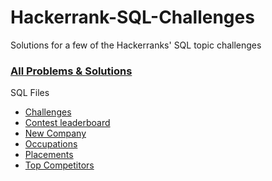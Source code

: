 # Hackerrank-SQL-Challenges
Solutions for a few of the Hackerranks' SQL topic challenges

### [All Problems & Solutions](/Hackerrank-SQL-Challenges)

SQL Files
- [Challenges](https://github.com/Tareqhaboukh/Hackerrank-SQL-Challenges/blob/main/Challenges.sql)
- [Contest leaderboard](https://github.com/Tareqhaboukh/Hackerrank-SQL-Challenges/blob/main/Contest%20leaderboard.sql)
- [New Company](https://github.com/Tareqhaboukh/Hackerrank-SQL-Challenges/blob/main/New%20Company.sql)
- [Occupations](https://github.com/Tareqhaboukh/Hackerrank-SQL-Challenges/blob/main/Occupations.sql)
- [Placements](https://github.com/Tareqhaboukh/Hackerrank-SQL-Challenges/blob/main/Placements.sql)
- [Top Competitors](https://github.com/Tareqhaboukh/Hackerrank-SQL-Challenges/blob/main/Top%20Competitors.sql)